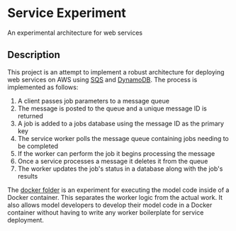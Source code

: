 # Service Experiment
An experimental architecture for web services

## Description
This project is an attempt to implement a robust architecture for deploying web services on AWS using [SQS](https://aws.amazon.com/sqs/) and [DynamoDB](https://aws.amazon.com/dynamodb/). The process is implemented as follows:

1. A client passes job parameters to a message queue
2. The message is posted to the queue and a unique message ID is returned
3. A job is added to a jobs database using the message ID as the primary key
4. The service worker polls the message queue containing jobs needing to be completed
5. If the worker can perform the job it begins processing the message
6. Once a service processes a message it deletes it from the queue
7. The worker updates the job's status in a database along with the job's results

The [docker folder](./docker/) is an experiment for executing the model code inside of a Docker container. This separates the worker logic from the actual work. It also allows model developers to develop their model code in a Docker container without having to write any worker boilerplate for service deployment.
